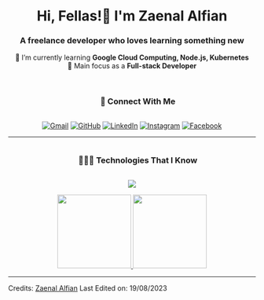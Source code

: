 <div align="center">
	<h1 align="center">Hi, Fellas!👋 I'm Zaenal Alfian</h1>
	<h3>A freelance developer who loves learning something new</h3>
	  🌱 I’m currently learning <b>Google Cloud Computing, Node.js, Kubernetes</b><br>
	  🎯 Main focus as a <b>Full-stack Developer</b><br><br>
</div>

<!-- My Social Media and Contact -->
<div id="user-content-toc">
  <ul align="center">
    <summary><h3 style="display: inline-block">📶 Connect With Me</h3></summary>
  </ul>
  <p align="center">
	  <a href="mailto:zaenalalfian20@gmail.com"><img img src="https://img.shields.io/badge/gmail-%23EA4335.svg?style=plastic&logo=gmail&logoColor=white" alt="Gmail" target="_blank"/></a>
	  <a href="https://github.com/astrocoding"><img src="https://img.shields.io/badge/github-%23181717.svg?style=plastic&logo=github&logoColor=white" alt="GitHub" target="_blank"/></a>
	  <a href="https://www.linkedin.com/in/zaenal-alfian/"><img src="https://img.shields.io/badge/linkedin-%230A66C2.svg?style=plastic&logo=linkedin&logoColor=white" alt="LinkedIn" target="_blank"/></a>
    <a href="https://www.instagram.com/zencode_/"><img src="https://img.shields.io/badge/instagram-%23E4405F.svg?style=plastic&logo=instagram&logoColor=white" alt="Instagram" target="_blank"/></a>
	  <a href="https://www.facebook.com/profile.php?id=100011608633843"><img src="https://img.shields.io/badge/facebook-%231877F2.svg?style=plastic&logo=facebook&logoColor=white" alt="Facebook" target="_blank"/></a>
  </p>
</div>

<hr>

<!-- Technologies and Tech Stack -->
<div id="user-content-toc">
  <ul align="center">
    <summary><h3 style="display: inline-block">👨🏻‍💻 Technologies That I Know</h3></summary>
  </ul>
  <!--tech stack icons-->
  <p align="center">
    <a href="https://github.com/astrocoding?tab=repositories">
      <img src="https://skillicons.dev/icons?i=html,css,javascript,sass,bootstrap,tailwind,php,laravel,nodejs,mysql,mongo,nginx,java,kotlin,androidstudio,idea,linux,bash,gcp,kubernetes,docker,postman,git,vscode,vim,figma,ai,ps,&perline=13" />
    </a>
  </p>
</div>

<!-- My Github Statistics -->
<p align="center">
	<a href="https://github.com/astrocoding">
  	<img height="150em" src="https://github-readme-stats-eight-theta.vercel.app/api?username=astrocoding&show_icons=true&theme=tokyonight&include_all_commits=true&count_private=true"/>
  	<img height="150em" src="https://github-readme-stats-eight-theta.vercel.app/api/top-langs/?username=astrocoding&layout=compact&langs_count=8&theme=tokyonight"/>
	</a>
</p>

<hr>
<!-- astrocoding/astrocoding** is a ✨ _special_ ✨ repository because its `README.md` (this file) appears on your GitHub profile. -->

Credits: [Zaenal Alfian](https://github.com/astrocoding)
Last Edited on: 19/08/2023
